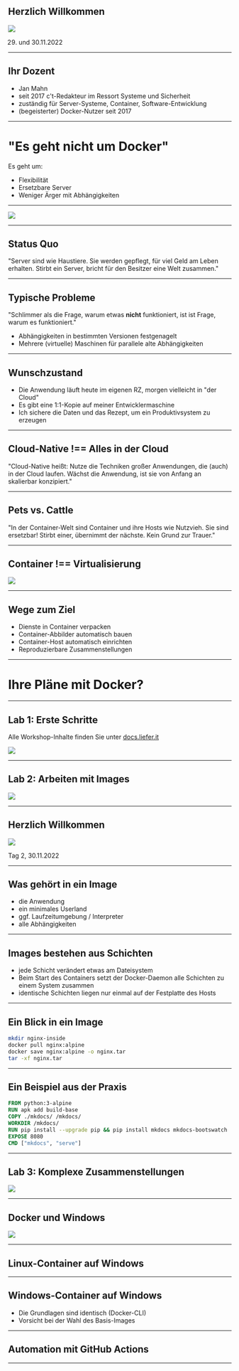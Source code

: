  ## Herzlich Willkommen

![ ](https://www.heise-events.de/uploads/OnuAG8xJ/766x0_2560x0/Docker_2000x500.jpg)

29. und 30.11.2022
---

## Ihr Dozent

* Jan Mahn
* seit 2017 c't-Redakteur im Ressort Systeme und Sicherheit
* zuständig für Server-Systeme, Container, Software-Entwicklung
* (begeisterter) Docker-Nutzer seit 2017

---

# "Es geht nicht um Docker"

Es geht um:  <!-- .element: class="fragment" data-fragment-index="1" -->
* Flexibilität <!-- .element: class="fragment" data-fragment-index="2" -->
* Ersetzbare Server <!-- .element: class="fragment" data-fragment-index="3" -->
* Weniger Ärger mit Abhängigkeiten <!-- .element: class="fragment" data-fragment-index="4" -->

---
![ ](https://www.heise.de/select/ct/2021/24/2127409262474574019/ct2321dockerfur_albert_hulm_117229_jam_a_16zu9.jpg)

---

## Status Quo

"Server sind wie Haustiere. Sie werden gepflegt, für viel Geld am Leben erhalten. Stirbt ein Server, bricht für den Besitzer eine Welt zusammen."

---

## Typische Probleme

"Schlimmer als die Frage, warum etwas **nicht** funktioniert, ist ist Frage, warum es funktioniert."

* Abhängigkeiten in bestimmten Versionen festgenagelt <!-- .element: class="fragment" data-fragment-index="1" -->
* Mehrere (virtuelle) Maschinen für parallele alte Abhängigkeiten <!-- .element: class="fragment" data-fragment-index="2" -->

---

## Wunschzustand

* Die Anwendung läuft heute im eigenen RZ, morgen vielleicht in "der Cloud" <!-- .element: class="fragment" data-fragment-index="1" -->
* Es gibt eine 1:1-Kopie auf meiner Entwicklermaschine <!-- .element: class="fragment" data-fragment-index="2" -->
* Ich sichere die Daten und das Rezept, um ein Produktivsystem zu erzeugen <!-- .element: class="fragment" data-fragment-index="3" -->

---

## Cloud-Native !== Alles in der Cloud

"Cloud-Native heißt: Nutze die Techniken großer Anwendungen, die (auch) in der Cloud laufen. Wächst die Anwendung, ist sie von Anfang an skalierbar konzipiert."

--- 

## Pets vs. Cattle

"In der Container-Welt sind Container und ihre Hosts wie Nutzvieh. Sie sind ersetzbar! Stirbt einer, übernimmt der nächste. Kein Grund zur Trauer."

---

## Container !== Virtualisierung

![ ](https://heise.cloudimg.io/bound/712x480/q70.png-lossy-70.webp-lossy-70.foil1/_www-heise-de_/ct/zcontent/14/17-hocmsmeta/1407075531703681/contentimages/image-140594067592468.jpg)

---

## Wege zum Ziel

* Dienste in Container verpacken <!-- .element: class="fragment" data-fragment-index="1" -->
* Container-Abbilder automatisch bauen<!-- .element: class="fragment" data-fragment-index="2" -->
* Container-Host automatisch einrichten<!-- .element: class="fragment" data-fragment-index="3" -->
* Reproduzierbare Zusammenstellungen<!-- .element: class="fragment" data-fragment-index="4" -->

---

# Ihre Pläne mit Docker?

---

## Lab 1: Erste Schritte

Alle Workshop-Inhalte finden Sie unter [docs.liefer.it](https://docs.liefer.it)

![ ](https://heise.cloudimg.io/width/900/q65.png-lossy-65.webp-lossy-65.foil1/_www-heise-de_/select/ct/2016/5/1456733697045992/contentimages/image-145552165478819.jpg)

---

## Lab 2: Arbeiten mit Images

![ ](https://heise.cloudimg.io/width/900/q65.png-lossy-65.webp-lossy-65.foil1/_www-heise-de_/select/ct/2017/15/1500578738258740/contentimages/image-1499146982969054.jpg)


---

 ## Herzlich Willkommen

![ ](https://www.heise-events.de/uploads/OnuAG8xJ/766x0_2560x0/Docker_2000x500.jpg)

Tag 2, 30.11.2022

---

## Was gehört in ein Image

* die Anwendung <!-- .element: class="fragment" data-fragment-index="1" -->
* ein minimales Userland <!-- .element: class="fragment" data-fragment-index="2" -->
* ggf. Laufzeitumgebung / Interpreter <!-- .element: class="fragment" data-fragment-index="3" -->
* alle Abhängigkeiten <!-- .element: class="fragment" data-fragment-index="4" -->

---

## Images bestehen aus Schichten

* jede Schicht verändert etwas am Dateisystem
* Beim Start des Containers setzt der Docker-Daemon alle Schichten zu einem System zusammen
* identische Schichten liegen nur einmal auf der Festplatte des Hosts

---

## Ein Blick in ein Image

```bash
mkdir nginx-inside
docker pull nginx:alpine
docker save nginx:alpine -o nginx.tar
tar -xf nginx.tar
```

---

## Ein Beispiel aus der Praxis

```dockerfile
FROM python:3-alpine
RUN apk add build-base
COPY ./mkdocs/ /mkdocs/
WORKDIR /mkdocs/
RUN pip install --upgrade pip && pip install mkdocs mkdocs-bootswatch
EXPOSE 8080
CMD ["mkdocs", "serve"]
```

---

## Lab 3: Komplexe Zusammenstellungen

![ ](https://heise.cloudimg.io/width/900/q65.png-lossy-65.webp-lossy-65.foil1/_www-heise-de_/select/ct/2018/26/1545022229896925/contentimages/image-1543829635702846.jpg)

---


## Docker und Windows

![ ](https://heise.cloudimg.io/width/900/q65.png-lossy-65.webp-lossy-65.foil1/_www-heise-de_/select/ct/2018/5/1519616862422776/contentimages/image-1518182492265127.jpg)

---

## Linux-Container auf Windows

[ ](https://heise.cloudimg.io/bound/500x500/q60.png-lossy-60.webp-lossy-60.foil1/_www-heise-de_/select/ct/2018/5/1519616862422776/tn_jam.LinuxContainer_gon_IG.jpg)

---

## Windows-Container auf Windows

* Die Grundlagen sind identisch (Docker-CLI)
* Vorsicht bei der Wahl des Basis-Images

---

## Automation mit GitHub Actions

---
